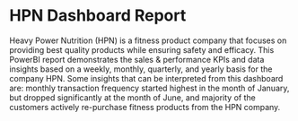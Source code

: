 # HPN Dashboard Report

Heavy Power Nutrition (HPN) is a fitness product company that focuses on providing best quality products while ensuring safety and efficacy. This PowerBI report demonstrates the sales & performance KPIs and data insights based on a weekly, monthly, quarterly, and yearly basis for the company HPN. Some insights that can be interpreted from this dashboard are: monthly transaction frequency started highest in the month of January, but dropped significantly at the month of June, and majority of the customers actively re-purchase fitness products from the HPN company. 

